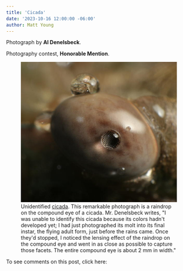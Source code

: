 ```yaml
---
title: 'Cicada'
date: '2023-10-16 12:00:00 -06:00'
author: Matt Young
---
```


Photograph by <strong>Al Denelsbeck</strong>.

Photography contest, <strong>Honorable Mention</strong>.

<figure>
<img src="/uploads/2023/Denelsbeck.Unidentified_cicada.jpg" alt="Cicada"/>
<figcaption>Unidentified <a href="https://en.wikipedia.org/wiki/Cicada">cicada</a>. This remarkable photograph is a raindrop on the compound eye of a cicada. Mr. Denelsbeck writes, "I was unable to identify this cicada because its colors hadn't developed yet; I had just photographed its molt into its final instar, the flying adult form, just before the rains came. Once they'd stopped, I noticed the lensing effect of the raindrop on the compound eye and went in as close as possible to capture those facets. The entire compound eye is about 2&nbsp;mm in width."</figcaption>
</figure>
To see comments on this post, click here: <!--more-->

